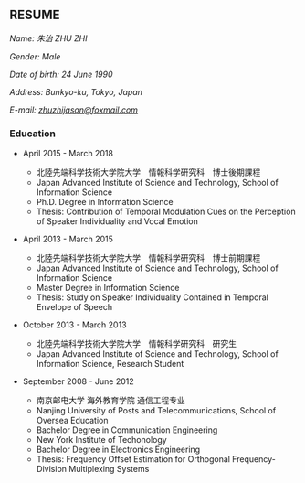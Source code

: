 ## RESUME

*Name: 朱治 ZHU ZHI*

*Gender: Male*

*Date of birth: 24 June 1990*

*Address: Bunkyo-ku, Tokyo, Japan*

*E-mail: zhuzhijason@foxmail.com*

### Education

- April 2015 - March 2018
  - 北陸先端科学技術大学院大学　情報科学研究科　博士後期課程
  - Japan Advanced Institute of Science and Technology, School of Information Science
  - Ph.D. Degree in Information Science
  - Thesis: Contribution of Temporal Modulation Cues on the Perception of Speaker Individuality and Vocal Emotion

- April 2013 - March 2015
  - 北陸先端科学技術大学院大学　情報科学研究科　博士前期課程
  - Japan Advanced Institute of Science and Technology, School of Information Science
  - Master Degree in Information Science
  - Thesis: Study on Speaker Individuality Contained in Temporal Envelope of Speech

- October 2013 - March 2013
  - 北陸先端科学技術大学院大学　情報科学研究科　研究生
  - Japan Advanced Institute of Science and Technology, School of Information Science, Research Student

- September 2008 - June 2012
  - 南京邮电大学 海外教育学院 通信工程专业
  - Nanjing University of Posts and Telecommunications, School of Oversea Education
  - Bachelor Degree in Communication Engineering
  - New York Institute of Techonology
  - Bachelor Degree in Electronics Engineering
  - Thesis: Frequency Offset Estimation for Orthogonal Frequency-Division Multiplexing Systems

